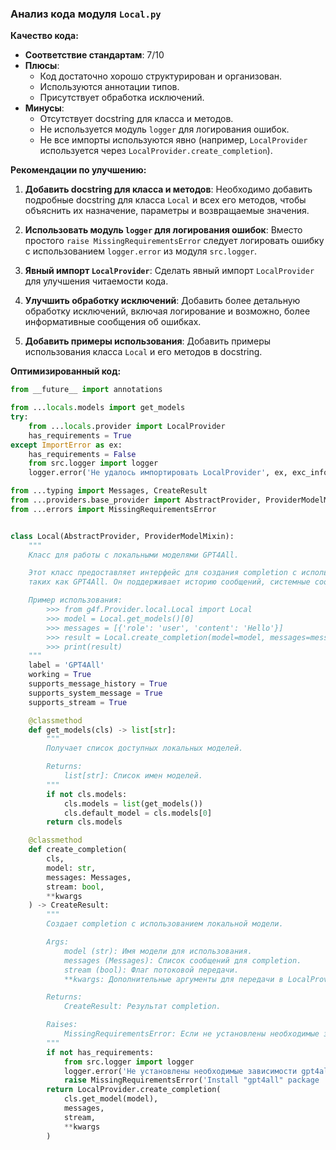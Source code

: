 ### **Анализ кода модуля `Local.py`**

**Качество кода:**

- **Соответствие стандартам**: 7/10
- **Плюсы**:
    - Код достаточно хорошо структурирован и организован.
    - Используются аннотации типов.
    - Присутствует обработка исключений.
- **Минусы**:
    - Отсутствует docstring для класса и методов.
    - Не используется модуль `logger` для логирования ошибок.
    - Не все импорты используются явно (например, `LocalProvider` используется через `LocalProvider.create_completion`).

**Рекомендации по улучшению:**

1.  **Добавить docstring для класса и методов**: Необходимо добавить подробные docstring для класса `Local` и всех его методов, чтобы объяснить их назначение, параметры и возвращаемые значения.

2.  **Использовать модуль `logger` для логирования ошибок**: Вместо простого `raise MissingRequirementsError` следует логировать ошибку с использованием `logger.error` из модуля `src.logger`.

3.  **Явный импорт `LocalProvider`**: Сделать явный импорт `LocalProvider` для улучшения читаемости кода.

4.  **Улучшить обработку исключений**: Добавить более детальную обработку исключений, включая логирование и возможно, более информативные сообщения об ошибках.

5.  **Добавить примеры использования**: Добавить примеры использования класса `Local` и его методов в docstring.

**Оптимизированный код:**

```python
from __future__ import annotations

from ...locals.models import get_models
try:
    from ...locals.provider import LocalProvider
    has_requirements = True
except ImportError as ex:
    has_requirements = False
    from src.logger import logger
    logger.error('Не удалось импортировать LocalProvider', ex, exc_info=True)

from ...typing import Messages, CreateResult
from ...providers.base_provider import AbstractProvider, ProviderModelMixin
from ...errors import MissingRequirementsError


class Local(AbstractProvider, ProviderModelMixin):
    """
    Класс для работы с локальными моделями GPT4All.

    Этот класс предоставляет интерфейс для создания completion с использованием локальных моделей,
    таких как GPT4All. Он поддерживает историю сообщений, системные сообщения и потоковую передачу.

    Пример использования:
        >>> from g4f.Provider.local.Local import Local
        >>> model = Local.get_models()[0]
        >>> messages = [{'role': 'user', 'content': 'Hello'}]
        >>> result = Local.create_completion(model=model, messages=messages, stream=False)
        >>> print(result)
    """
    label = 'GPT4All'
    working = True
    supports_message_history = True
    supports_system_message = True
    supports_stream = True

    @classmethod
    def get_models(cls) -> list[str]:
        """
        Получает список доступных локальных моделей.

        Returns:
            list[str]: Список имен моделей.
        """
        if not cls.models:
            cls.models = list(get_models())
            cls.default_model = cls.models[0]
        return cls.models

    @classmethod
    def create_completion(
        cls,
        model: str,
        messages: Messages,
        stream: bool,
        **kwargs
    ) -> CreateResult:
        """
        Создает completion с использованием локальной модели.

        Args:
            model (str): Имя модели для использования.
            messages (Messages): Список сообщений для completion.
            stream (bool): Флаг потоковой передачи.
            **kwargs: Дополнительные аргументы для передачи в LocalProvider.

        Returns:
            CreateResult: Результат completion.

        Raises:
            MissingRequirementsError: Если не установлены необходимые зависимости (gpt4all).
        """
        if not has_requirements:
            from src.logger import logger
            logger.error('Не установлены необходимые зависимости gpt4all')
            raise MissingRequirementsError('Install "gpt4all" package | pip install -U g4f[local]')
        return LocalProvider.create_completion(
            cls.get_model(model),
            messages,
            stream,
            **kwargs
        )